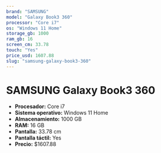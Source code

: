 ```yaml
---
brand: "SAMSUNG"
model: "Galaxy Book3 360"
processor: "Core i7"
os: "Windows 11 Home"
storage_gb: 1000
ram_gb: 16
screen_cm: 33.78
touch: "Yes"
price_usd: 1607.88
slug: "samsung-galaxy-book3-360"
---
```


# SAMSUNG Galaxy Book3 360

- **Procesador:** Core i7
- **Sistema operativo:** Windows 11 Home
- **Almacenamiento:** 1000 GB
- **RAM:** 16 GB
- **Pantalla:** 33.78 cm
- **Pantalla táctil:** Yes
- **Precio:** $1607.88
